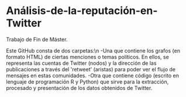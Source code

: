 # Análisis-de-la-reputación-en-Twitter
Trabajo de Fin de Máster.

Este GitHub consta de dos carpetas:\n
  -Una que contiene los grafos (en formato HTML) de ciertas menciones o temas políticos. En ellos, se representa las cuentas de Twitter
   (nodos) y la dirección de las publicaciones a través del 'retweet' (aristas) para poder ver el flujo de mensajes en estas comunidades.
  -Otra que contiene código (escrito en lenguaje de programación R y Python) que sirve para la extracción, procesado y presentación de
   los datos obtenidos de Twitter.
